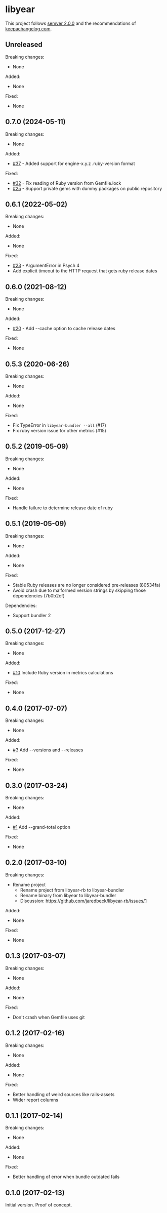 # libyear

This project follows [semver 2.0.0][1] and the recommendations
of [keepachangelog.com][2].

## Unreleased

Breaking changes:

- None

Added:

- None

Fixed:

- None

## 0.7.0 (2024-05-11)

Breaking changes:

- None

Added:

- [#37](https://github.com/jaredbeck/libyear-bundler/pull/37) -
  Added support for engine-x.y.z .ruby-version format

Fixed:

- [#32](https://github.com/jaredbeck/libyear-bundler/pull/32) -
  Fix reading of Ruby version from Gemfile.lock
- [#25](https://github.com/jaredbeck/libyear-bundler/issues/25) -
  Support private gems with dummy packages on public repository

## 0.6.1 (2022-05-02)

Breaking changes:

- None

Added:

- None

Fixed:

- [#23](https://github.com/jaredbeck/libyear-bundler/pull/23) -
  ArgumentError in Psych 4
- Add explicit timeout to the HTTP request that gets ruby release dates

## 0.6.0 (2021-08-12)

Breaking changes:

- None

Added:

- [#20](https://github.com/jaredbeck/libyear-bundler/pull/20) -
  Add --cache option to cache release dates

Fixed:

- None

## 0.5.3 (2020-06-26)

Breaking changes:

- None

Added:

- None

Fixed:

- Fix TypeError in `libyear-bundler --all` (#17)
- Fix ruby version issue for other metrics (#15)

## 0.5.2 (2019-05-09)

Breaking changes:

- None

Added:

- None

Fixed:

- Handle failure to determine release date of ruby

## 0.5.1 (2019-05-09)

Breaking changes:

- None

Added:

- None

Fixed:

- Stable Ruby releases are no longer considered pre-releases (80534fa)
- Avoid crash due to malformed version strings by skipping those dependencies (7b0b2cf)

Dependencies:

- Support bundler 2

## 0.5.0 (2017-12-27)

Breaking changes:

- None

Added:

- [#10](https://github.com/jaredbeck/libyear-bundler/pull/10)
  Include Ruby version in metrics calculations

Fixed:

- None

## 0.4.0 (2017-07-07)

Breaking changes:

- None

Added:

- [#3](https://github.com/jaredbeck/libyear-bundler/pull/3)
  Add --versions and --releases

Fixed:

- None

## 0.3.0 (2017-03-24)

Breaking changes:

- None

Added:

- [#1](https://github.com/jaredbeck/libyear-bundler/pull/1)
  Add --grand-total option

Fixed:

- None

## 0.2.0 (2017-03-10)

Breaking changes:

- Rename project
  - Rename project from libyear-rb to libyear-bundler
  - Rename binary from libyear to libyear-bundler
  - Discussion: https://github.com/jaredbeck/libyear-rb/issues/1

Added:

- None

Fixed:

- None

## 0.1.3 (2017-03-07)

Breaking changes:

- None

Added:

- None

Fixed:

- Don't crash when Gemfile uses git

## 0.1.2 (2017-02-16)

Breaking changes:

- None

Added:

- None

Fixed:

- Better handling of weird sources like rails-assets
- Wider report columns

## 0.1.1 (2017-02-14)

Breaking changes:

- None

Added:

- None

Fixed:

- Better handling of error when bundle outdated fails

## 0.1.0 (2017-02-13)

Initial version. Proof of concept.

[1]: http://semver.org/spec/v2.0.0.html
[2]: http://keepachangelog.com/
